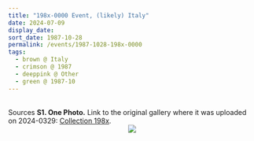 ```yaml
---
title: "198x-0000 Event, (likely) Italy"
date: 2024-07-09
display_date: 
sort_date: 1987-10-28
permalink: /events/1987-1028-198x-0000
tags:
  - brown @ Italy
  - crimson @ 1987
  - deeppink @ Other
  - green @ 1987-10
---
```


<br>

<wave-list>
  <list-title color="DarkSeaGreen" width="40">Sources</list-title>
  <list-item color="BlanchedAlmond"  width="280"><b>S1. One Photo.</b> Link to the original gallery where it was uploaded on 2024-0329: <a href="https://eternalmoments.smugmug.com/Collections/Anna-Mancini-Collection/198x/">Collection 198x</a>.</list-item>
</wave-list>

<div style="text-align: center"><img src="https://pub-bcc3cbe9b1e94ba1ac28915f7a3900fa.r2.dev/198x-0000_Event_(likely)_Italy_01_(from_tif)_(Anna_Mancini_Collection).jpg" /></div>